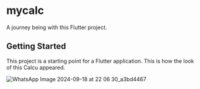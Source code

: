 # mycalc

A journey being with this Flutter project.

## Getting Started

This project is a starting point for a Flutter application.
This is how the look of this Calcu appeared.

![WhatsApp Image 2024-09-18 at 22 06 30_a3bd4467](https://github.com/user-attachments/assets/3d5efe0b-3e73-45ec-b872-6dc2dc11a097)
